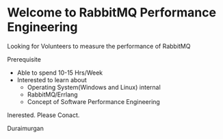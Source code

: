 # Welcome to RabbitMQ Performance Engineering

Looking for Volunteers to measure the performance of RabbitMQ

Prerequisite
- Able to spend 10-15 Hrs/Week
- Interested to learn about 
  - Operating System(Windows and Linux) internal
  - RabbitMQ/Errlang
  - Concept of Software Performance Engineering
  
Inerested. Please Conact.

Duraimurgan


